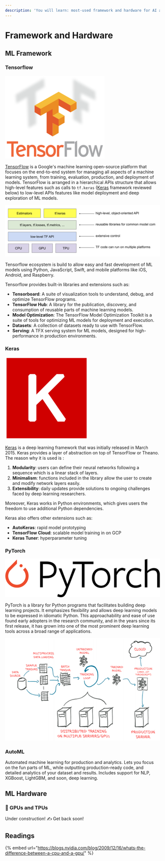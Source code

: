 ```yaml
---
description: 'You will learn: most-used framework and hardware for AI and ML applications.'
---
```


# Framework and Hardware

## ML Framework

### Tensorflow

![](../.gitbook/assets/5fb746ac.png)

[TensorFlow](https://www.tensorflow.org/) is a Google's machine learning open-source platform that focuses on the end-to-end system for managing all aspects of a machine learning system, from training, evaluation, production, and deployment of models. TensorFlow is arranged in a hierarchical APIs structure that allows high-level features such as calls to `tf.keras` \([Keras](https://www.notion.so/adriaromero/Tools-and-computational-power-42bc22ad42094c47b47bc625074819b7#39bdb8ada2a649ad9c7a73edcf9e8c55) framework reviewed below\) to low-level APIs features like model deployment and deep exploration of ML models.

![TensorFlow toolkit hierarchy.](../.gitbook/assets/screen_shot_2020-07-10_at_4.53.35_pm.png)

Tensorflow ecosystem is build to allow easy and fast development of ML models using Python, JavaScript, Swift, and mobile platforms like iOS, Android, and Raspberry.

Tensorflow provides built-in libraries and extensions such as:

* **Tensorboard**: A suite of visualization tools to understand, debug, and optimize TensorFlow programs.
* **TensorFlow Hub**: A library for the publication, discovery, and consumption of reusable parts of machine learning models.
* **Model Optimization**: The TensorFlow Model Optimization Toolkit is a suite of tools for optimizing ML models for deployment and execution.
* **Datasets**: A collection of datasets ready to use with TensorFlow.
* **Serving**: A TFX serving system for ML models, designed for high-performance in production environments.

### Keras

![](../.gitbook/assets/bcd37306.png)

[Keras](https://keras.io/) is a deep learning framework that was initially released in March 2015. Keras provides a layer of abstraction on top of TensorFlow or Theano. The reason why it is used is :

1. **Modularity**: users can define their neural networks following a sequence which is a linear stack of layers.
2. **Minimalism**: functions included in the library allow the user to create and modify network layers easily. 
3. **Extensibility**: daily updates provide solutions to ongoing challenges faced by deep learning researchers. 

Moreover, Keras works in Python environments, which gives users the freedom to use additional Python dependencies.

Keras also offers other extensions such as:

* **AutoKeras**: rapid model prototyping
* **TensorFlow Cloud**: scalable model training in on GCP
* **Keras Tuner**: hyperparameter tuning

### PyTorch

![](../.gitbook/assets/fdc3523f.png)

PyTorch is a library for Python programs that facilitates building deep learning projects. It emphasizes flexibility and allows deep learning models to be expressed in idiomatic Python. This approachability and ease of use found early adopters in the research community, and in the years since its first release, it has grown into one of the most prominent deep learning tools across a broad range of applications.

![High-level structure of an end-to-end PyTorch project.](../.gitbook/assets/screen_shot_2020-07-10_at_5.58.48_pm.png)

### AutoML

Automated machine learning for production and analytics. Lets you focus on the fun parts of ML, while outputting production-ready code, and detailed analytics of your dataset and results. Includes support for NLP, XGBoost, LightGBM, and soon, deep learning.

## ML Hardware

### 🚧 GPUs and TPUs

Under construction! ✍️ Get back soon!

## Readings

{% embed url="https://blogs.nvidia.com/blog/2009/12/16/whats-the-difference-between-a-cpu-and-a-gpu/" %}

